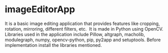# imageEditorApp

It is a basic image editing application that provides features like cropping, rotation, mirroring, different filters, etc. 
It is made in Python using OpenCV. Libraries used in the application include Pillow, altgraph, macholib, modulegraph, numpy, opencv-python, pip, py2app and setuptools.
Before implementation install the libraries mentioned.


